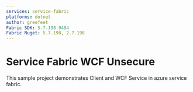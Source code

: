 ```yaml
---
services: service-fabric
platforms: dotnet
author: greefeet
Fabric SDK: 5.7.198.9494
Fabric Nuget: 5.7.198, 2.7.198
---
```


# Service Fabric WCF Unsecure

This sample project demonstrates Client and WCF Service in azure service fabric.